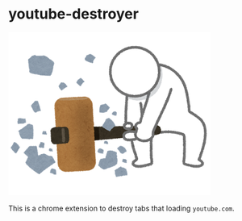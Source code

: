 # youtube-destroyer

![](assets/image/top.png)

This is a chrome extension to destroy tabs that loading `youtube.com`.

